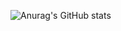 ![Anurag's GitHub stats](https://github-readme-stats.vercel.app/api?username=igorvaaz&count_private=true&theme=dark)
